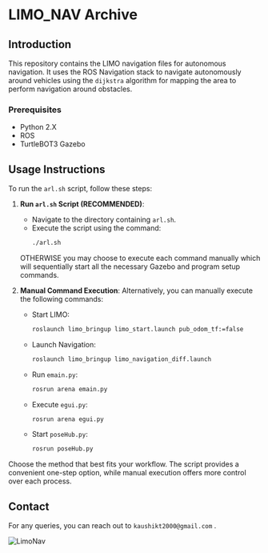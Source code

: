 # LIMO_NAV Archive

## Introduction
This repository contains the LIMO navigation files for autonomous navigation. It uses the ROS Navigation stack to navigate autonomously around vehicles using the ```dijkstra``` algorithm for mapping the area to perform navigation around obstacles.

### Prerequisites
- Python 2.X
- ROS
- TurtleBOT3 Gazebo

## Usage Instructions

To run the `arl.sh` script, follow these steps:

1. **Run `arl.sh` Script (RECOMMENDED)**:
   - Navigate to the directory containing `arl.sh`.
   - Execute the script using the command:
     ```bash
     ./arl.sh
     ```
   OTHERWISE you may choose to execute each command manually which will sequentially start all the necessary Gazebo and program setup commands.

2. **Manual Command Execution**:
   Alternatively, you can manually execute the following commands:
   - Start LIMO:
     ```bash
     roslaunch limo_bringup limo_start.launch pub_odom_tf:=false
     ```
   - Launch Navigation:
     ```bash
     roslaunch limo_bringup limo_navigation_diff.launch
     ```
   - Run `emain.py`:
     ```bash
     rosrun arena emain.py
     ```
   - Execute `egui.py`:
     ```bash
     rosrun arena egui.py
     ```
   - Start `poseHub.py`:
     ```bash
     rosrun poseHub.py
     ```

Choose the method that best fits your workflow. The script provides a convenient one-step option, while manual execution offers more control over each process.


## Contact
For any queries, you can reach out to ```kaushikt2000@gmail.com``` .


![LimoNav](https://github.com/Chillhopper/LIMO_NAV_Archive/assets/68851163/1484c07d-5e5a-4be7-923a-6b488c7bb5df)

